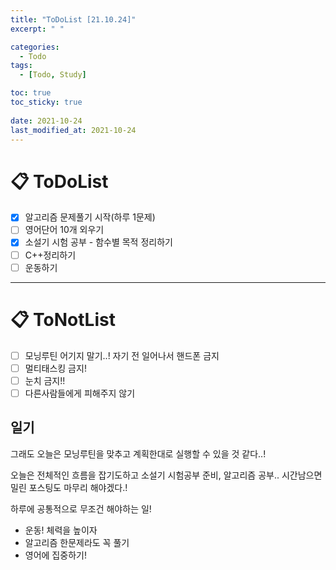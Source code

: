 ```yaml
---
title: "ToDoList [21.10.24]"
excerpt: " "

categories:
  - Todo
tags:
  - [Todo, Study]

toc: true
toc_sticky: true
 
date: 2021-10-24
last_modified_at: 2021-10-24
---
```


# 📋 ToDoList  

- [x] 알고리즘 문제풀기 시작(하루 1문제)
- [ ] 영어단어 10개 외우기
- [x] 소설기 시험 공부 - 함수별 목적 정리하기
- [ ] C++정리하기
- [ ] 운동하기

---

# 📋 ToNotList  

- [ ] 모닝루틴 어기지 말기..! 자기 전 일어나서 핸드폰 금지
- [ ] 멀티태스킹 금지!
- [ ] 눈치 금지!!
- [ ] 다른사람들에게 피해주지 않기

## 일기

그래도 오늘은 모닝루틴을 맞추고 계획한대로 실행할 수 있을 것 같다..!  

오늘은 전체적인 흐름을 잡기도하고 소설기 시험공부 준비, 알고리즘 공부.. 시간남으면 밀린 포스팅도 마무리 해야겠다.!  

하루에 공통적으로 무조건 해야하는 일!   

* 운동! 체력을 높이자
* 알고리즘 한문제라도 꼭 풀기
* 영어에 집중하기!  


